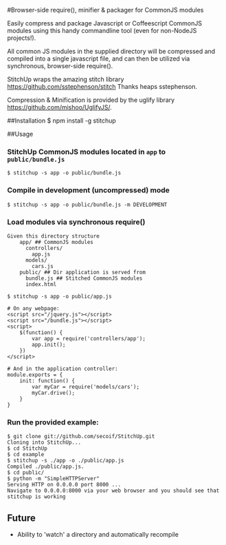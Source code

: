 #Browser-side require(), minifier & packager for CommonJS modules

Easily compress and package Javascript or Coffeescript CommonJS modules using this handy commandline tool (even for non-NodeJS projects!).

All common JS modules in the supplied directory will be compressed and compiled into a single javascript file, and can then be utilized via synchronous, browser-side require(). 

StitchUp wraps the amazing stitch library https://github.com/sstephenson/stitch Thanks heaps sstephenson.

Compression & Minification is provided by the uglify library https://github.com/mishoo/UglifyJS/.

##Installation
    $ npm install -g stitchup

##Usage

### StitchUp CommonJS modules located in `app` to `public/bundle.js` 
    $ stitchup -s app -o public/bundle.js

### Compile in development (uncompressed) mode
    $ stitchup -s app -o public/bundle.js -m DEVELOPMENT
    
### Load modules via synchronous require()
    Given this directory structure
        app/ ## CommonJS modules
          controllers/
            app.js
          models/
            cars.js
        public/ ## Dir application is served from 
          bundle.js ## Stitched CommonJS modules 
          index.html
          
    $ stitchup -s app -o public/app.js      
          
    # On any webpage:
    <script src="/jquery.js"></script>
    <script src="/bundle.js"></script>
    <script>
        $(function() {
            var app = require('controllers/app');
            app.init();
        })
    </script>

    # And in the application controller:
    module.exports = {
        init: function() {
            var myCar = require('models/cars');
            myCar.drive();
        }
    }


### Run the provided example:
    $ git clone git://github.com/secoif/StitchUp.git
    Cloning into StitchUp...
    $ cd StitchUp
    $ cd example
    $ stitchup -s ./app -o ./public/app.js
    Compiled ./public/app.js.
    $ cd public/
    $ python -m "SimpleHTTPServer"
    Serving HTTP on 0.0.0.0 port 8000 ...
    Navigate to 0.0.0.0:8000 via your web browser and you should see that stitchup is working

## Future

  * Ability to 'watch' a directory and automatically recompile


